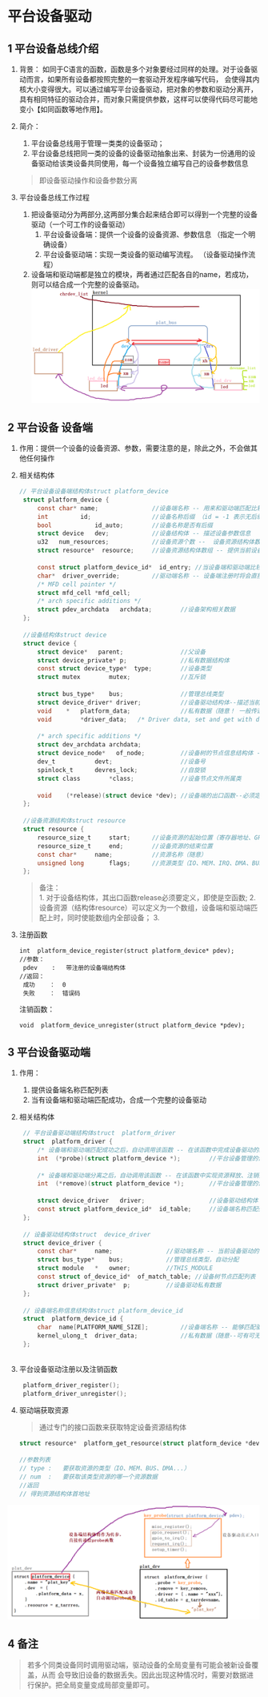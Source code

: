 <!--
 * @Description: In User Settings Edit
 * @Author: your name
 * @Date: 2019-09-23 17:35:35
 * @LastEditTime: 2019-09-28 13:11:43
 * @LastEditors: Please set LastEditors
 -->
# 平台设备驱动

## 1 平台设备总线介绍
1. 背景：
   如同于C语言的函数，函数是多个对象要经过同样的处理。对于设备驱动而言，如果所有设备都按照完整的一套驱动开发程序编写代码，  会使得其内核大小变得很大。可以通过编写平台设备驱动，把对象的参数和驱动分离开，具有相同特征的驱动合并，而对象只需提供参数，这样可以使得代码尽可能地变小【如同函数等地作用】。

2. 简介：
   1. 平台设备总线用于管理一类类的设备驱动；
   2. 平台设备总线把同一类的设备的设备驱动抽象出来、封装为一份通用的设备驱动给该类设备共同使用，每一个设备独立编写自己的设备参数信息
   > 即设备驱动操作和设备参数分离

3. 平台设备总线工作过程
   1. 把设备驱动分为两部分,这两部分集合起来结合即可以得到一个完整的设备驱动（一个可工作的设备驱动）
        1. 平台设备设备端：提供一个设备的设备资源、参数信息	（指定一个明确设备）
        2. 平台设备驱动端：实现一类设备的驱动编写流程。		（设备驱动操作流程）
   2. 设备端和驱动端都是独立的模块，两者通过匹配各自的name，若成功，则可以结合成一个完整的设备驱动。
![平台设备管理总线工作方式](https://github.com/TimChanCHN/pictures/raw/master/Linux/%E5%B9%B3%E5%8F%B0%E8%AE%BE%E5%A4%87%E6%80%BB%E7%BA%BF%E7%AE%A1%E7%90%86%E6%96%B9%E5%BC%8F%E7%A4%BA%E6%84%8F%E5%9B%BE.png)

## 2 平台设备 设备端
1. 作用：提供一个设备的设备资源、参数，需要注意的是，除此之外，不会做其他任何操作
2. 相关结构体
   ```c
   // 平台设备设备端结构体struct platform_device
    struct platform_device {
        const char*	name;		        //设备端名称 -- 用来和驱动端匹配比较
        int			id;			        //设备名称后缀 （id = -1 表示无后缀）<该后缀是内核对象名称后缀>
        bool			id_auto;		//设备名称是否有后缀
        struct device	dev;			//设备结构体 -- 描述设备参数信息
        u32	  num_resources;		    //设备资源个数 --  设备资源结构体数组元素个数
        struct resource*  resource; 	//设备资源结构体数组 -- 提供当前设备的所有资源信息

        const struct platform_device_id*  id_entry;	//当设备端和驱动端比较匹配成功之后，设备名称将回写
        char*  driver_override; 	    //驱动端名称 -- 设备端注册时将会直接和该驱动端比较匹配
        /* MFD cell pointer */
        struct mfd_cell *mfd_cell;
        /* arch specific additions */
        struct pdev_archdata   archdata;		//设备架构相关数据
    };

    //设备结构体struct device
    struct device {
        struct device*	 parent;				//父设备
        struct device_private* p;			    //私有数据结构体
        const struct device_type*  type;		//设备类型
        struct mutex		mutex;			    //互斥锁

        struct bus_type*	bus;				//管理总线类型
        struct device_driver* driver;			//设备驱动结构体--描述当前设备对应的驱动
        void	*	platform_data;			    //私有数据（随意！ 一般传递设备参数）
        void		*driver_data;	/* Driver data, set and get with dev_set/get_drvdata */
        
        /* arch specific additions */
        struct dev_archdata	archdata;
        struct device_node*   of_node; 	    	//设备树的节点信息结构体 -- 由设备树节点展开得到
        dev_t			devt;		        	//设备号
        spinlock_t		devres_lock;		    //自旋锁
        struct class		*class;			    //设备节点文件所属类

        void	(*release)(struct device *dev);	//设备端的出口函数--必须定义该函数
    };

    //设备资源结构体struct resource
    struct resource {
        resource_size_t 	start;		//设备资源的起始位置（寄存器地址、GPIO口编号、总线地址、内存）
        resource_size_t 	end;		//设备资源的结束位置
        const char*		name;	        //资源名称（随意）
        unsigned long 		flags;		//资源类型（IO、MEM、IRQ、DMA、BUS）
    };
   ```
    > 备注：  
        1. 对于设备结构体，其出口函数release必须要定义，即使是空函数;
        2. 设备资源（结构体resource）可以定义为一个数组，设备端和驱动端匹配上时，同时使能数组内全部设备；
        3. 

3. 注册函数
   ```
   int  platform_device_register(struct platform_device* pdev);
   //参数：
    pdev    :   带注册的设备端结构体
   //返回：
    成功    ：  0
    失败    ：  错误码

   ```
    注销函数：
    ```
    void  platform_device_unregister(struct platform_device *pdev);
    ```

## 3 平台设备驱动端
1. 作用：
   1. 提供设备端名称匹配列表
   2. 当有设备端和驱动端匹配成功，合成一个完整的设备驱动

2. 相关结构体
   ```c
    // 平台设备驱动端结构体struct  platform_driver
    struct  platform_driver {
        /* 设备端和驱动端匹配成功之后，自动调用该函数 -- 在该函数中完成设备驱动的编写 */
        int  (*probe)(struct platform_device *);		//平台设备管理的设备驱动真正的入口函数
        
        /* 设备端和驱动端分离之后，自动调用该函数 -- 在该函数中实现资源释放、注销操作 */
        int  (*remove)(struct platform_device *);		//平台设备管理的设备驱动真正的出口函数
        
        struct device_driver   driver;				    //设备驱动结构体 -- 描述当前设备驱动
        const struct platform_device_id*  id_table; 	//设备端名称匹配列表 -- 列举所有能够匹配的设备端名称
    };

    // 设备驱动结构体struct  device_driver
    struct device_driver {
        const char*		name;		        //驱动端名称 -- 当前设备驱动的名称 (必填)
        struct bus_type*	bus;			//管理总线类型，自动分配
        struct module	*	owner;		    //THIS_MODULE
        const struct of_device_id*  of_match_table;	//设备树节点匹配列表
        struct driver_private*	p;		    //设备驱动私有数据
    };

    // 设备端名称信息结构体struct platform_device_id
    struct  platform_device_id {
        char  name[PLATFORM_NAME_SIZE];		    //设备端名称 -- 能够匹配驱动端的设备端名称
        kernel_ulong_t  driver_data;			//私有数据（随意--可有可无）
    };
    
   ```


3. 平台设备驱动注册以及注销函数

   ```c
    platform_driver_register();
    platform_driver_unregister();
   ```

4. 驱动端获取资源
   >通过专门的接口函数来获取特定设备资源结构体
    ```c
    struct resource*  platform_get_resource(struct platform_device *dev,  unsigned int type,  unsigned int num);

    //参数列表
    // type :   要获取资源的类型（IO、MEM、BUS、DMA...）
    // num  :   要获取该类型资源的哪一个资源数据
    //返回
    // 得到资源结构体首地址
    ```
![设备端和驱动端同步过程](https://github.com/TimChanCHN/pictures/raw/master/Linux/%E8%AE%BE%E5%A4%87%E7%AB%AF%E5%92%8C%E9%A9%B1%E5%8A%A8%E7%AB%AF%E5%8C%B9%E9%85%8D%E6%88%90%E5%8A%9F%E5%90%8E%E7%9A%84%E6%93%8D%E4%BD%9C%E7%A4%BA%E6%84%8F%E5%9B%BE.png)

## 4 备注
> 若多个同类设备同时调用驱动端，驱动设备的全局变量有可能会被新设备覆盖，从而 会导致旧设备的数据丢失。因此出现这种情况时，需要对数据进行保护。把全局变量变成局部变量即可。

